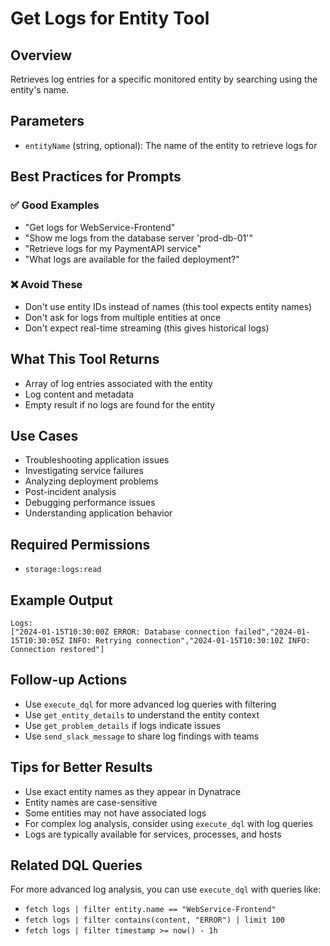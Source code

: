 # Get Logs for Entity Tool

## Overview

Retrieves log entries for a specific monitored entity by searching using the entity's name.

## Parameters

- `entityName` (string, optional): The name of the entity to retrieve logs for

## Best Practices for Prompts

### ✅ Good Examples

- "Get logs for WebService-Frontend"
- "Show me logs from the database server 'prod-db-01'"
- "Retrieve logs for my PaymentAPI service"
- "What logs are available for the failed deployment?"

### ❌ Avoid These

- Don't use entity IDs instead of names (this tool expects entity names)
- Don't ask for logs from multiple entities at once
- Don't expect real-time streaming (this gives historical logs)

## What This Tool Returns

- Array of log entries associated with the entity
- Log content and metadata
- Empty result if no logs are found for the entity

## Use Cases

- Troubleshooting application issues
- Investigating service failures
- Analyzing deployment problems
- Post-incident analysis
- Debugging performance issues
- Understanding application behavior

## Required Permissions

- `storage:logs:read`

## Example Output

```text
Logs:
["2024-01-15T10:30:00Z ERROR: Database connection failed","2024-01-15T10:30:05Z INFO: Retrying connection","2024-01-15T10:30:10Z INFO: Connection restored"]
```

## Follow-up Actions

- Use `execute_dql` for more advanced log queries with filtering
- Use `get_entity_details` to understand the entity context
- Use `get_problem_details` if logs indicate issues
- Use `send_slack_message` to share log findings with teams

## Tips for Better Results

- Use exact entity names as they appear in Dynatrace
- Entity names are case-sensitive
- Some entities may not have associated logs
- For complex log analysis, consider using `execute_dql` with log queries
- Logs are typically available for services, processes, and hosts

## Related DQL Queries

For more advanced log analysis, you can use `execute_dql` with queries like:

- `fetch logs | filter entity.name == "WebService-Frontend"`
- `fetch logs | filter contains(content, "ERROR") | limit 100`
- `fetch logs | filter timestamp >= now() - 1h`
